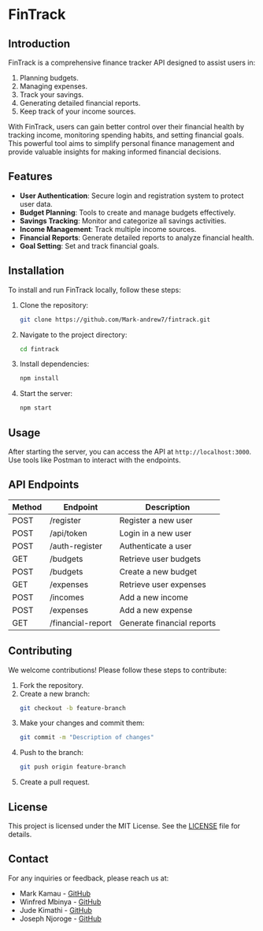 # FinTrack
## Introduction
FinTrack is a comprehensive finance tracker API designed to assist users in:

1. Planning budgets.
2. Managing expenses.
3. Track your savings.
4. Generating detailed financial reports.
5. Keep track of your income sources.


With FinTrack, users can gain better control over their financial health by tracking income, monitoring spending habits, and setting financial goals. This powerful tool aims to simplify personal finance management and provide valuable insights for making informed financial decisions.

## Features

- **User Authentication**: Secure login and registration system to protect user data.
- **Budget Planning**: Tools to create and manage budgets effectively.
- **Savings Tracking**: Monitor and categorize all savings activities.
- **Income Management**: Track multiple income sources.
- **Financial Reports**: Generate detailed reports to analyze financial health.
- **Goal Setting**: Set and track financial goals.

## Installation

To install and run FinTrack locally, follow these steps:

1. Clone the repository:
    ```bash
    git clone https://github.com/Mark-andrew7/fintrack.git
    ```
2. Navigate to the project directory:
    ```bash
    cd fintrack
    ```
3. Install dependencies:
    ```bash
    npm install
    ```
4. Start the server:
    ```bash
    npm start
    ```

## Usage

After starting the server, you can access the API at `http://localhost:3000`. Use tools like Postman to interact with the endpoints.

## API Endpoints

| Method | Endpoint             | Description                   |
|--------|----------------------|-------------------------------|
| POST   | /register            | Register a new user           |
| POST   | /api/token           | Login in a new user
| POST   | /auth-register       | Authenticate a user           |
| GET    | /budgets             | Retrieve user budgets         |
| POST   | /budgets             | Create a new budget           |
| GET    | /expenses            | Retrieve user expenses        |
| POST   | /incomes             | Add a new income              |
| POST   | /expenses            | Add a new expense             |
| GET    | /financial-report    | Generate financial reports    |

## Contributing

We welcome contributions! Please follow these steps to contribute:

1. Fork the repository.
2. Create a new branch:
    ```bash
    git checkout -b feature-branch
    ```
3. Make your changes and commit them:
    ```bash
    git commit -m "Description of changes"
    ```
4. Push to the branch:
    ```bash
    git push origin feature-branch
    ```
5. Create a pull request.

## License

This project is licensed under the MIT License. See the [LICENSE](LICENSE) file for details.

## Contact

For any inquiries or feedback, please reach us at:
- Mark Kamau     -  [GitHub](https://github.com/Mark-andrew7)
- Winfred Mbinya -  [GitHub](https://github.com/WINNIE-MBINYA)
- Jude Kimathi   -  [GitHub](https://github.com/jxkimathi)
- Joseph Njoroge -  [GitHub](https://github.com/JosephNjorog)
